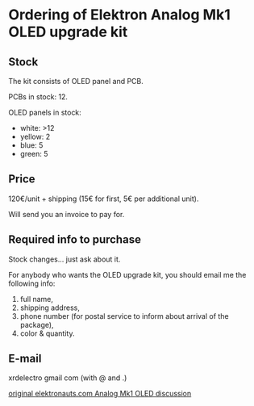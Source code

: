 # Ordering of Elektron Analog Mk1 OLED upgrade kit

## Stock
The kit consists of OLED panel and PCB.

PCBs in stock: 12.

OLED panels in stock:
+ white: >12
+ yellow: 2
+ blue: 5
+ green: 5

## Price 
120€/unit + shipping (15€ for first, 5€ per additional unit). 

Will send you an invoice to pay for.

## Required info to purchase
Stock changes... just ask about it.

For anybody who wants the OLED upgrade kit, you should email me the following info:
1. full name,
2. shipping address,
3. phone number (for postal service to inform about arrival of the package),
4. color & quantity.


## E-mail
xrdelectro gmail com (with @ and .)

[original elektronauts.com Analog Mk1 OLED discussion](https://www.elektronauts.com/t/oled-display-for-elektron-mk1-analog-devices-four-heat-keys-rytm/207919)
